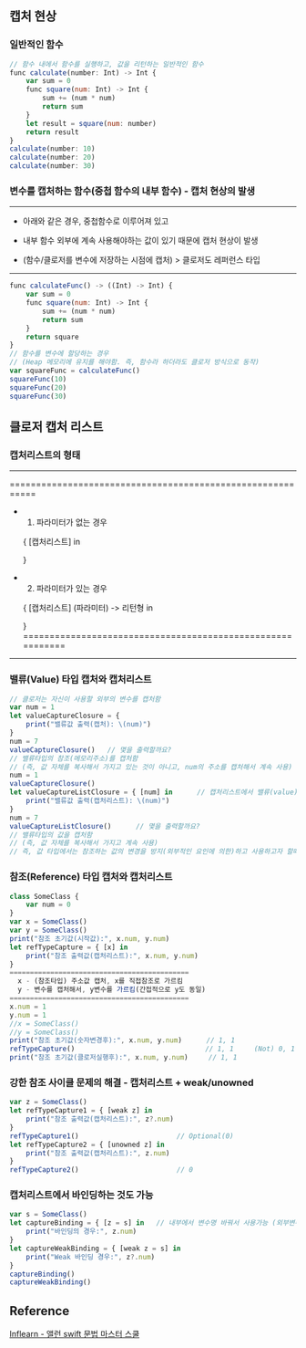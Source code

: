 ## 캡처 현상
### 일반적인 함수
```javascript
// 함수 내에서 함수를 실행하고, 값을 리턴하는 일반적인 함수
func calculate(number: Int) -> Int {  
    var sum = 0
    func square(num: Int) -> Int {
        sum += (num * num)
        return sum
    }
    let result = square(num: number)
    return result
}
calculate(number: 10)
calculate(number: 20)
calculate(number: 30)
```
### 변수를 캡처하는 함수(중첩 함수의 내부 함수) - 캡처 현상의 발생
---
 - 아래와 같은 경우, 중첩함수로 이루어져 있고
 - 내부 함수 외부에 계속 사용해야하는 값이 있기 때문에 캡처 현상이 발생
 
 - (함수/클로저를 변수에 저장하는 시점에 캡처) > 클로저도 레퍼런스 타입

---
```javascript
func calculateFunc() -> ((Int) -> Int) {
    var sum = 0
    func square(num: Int) -> Int {
        sum += (num * num)
        return sum
    }
    return square
}
// 함수를 변수에 할당하는 경우
// (Heap 메모리에 유지를 해야함. 즉, 함수라 하더라도 클로저 방식으로 동작)
var squareFunc = calculateFunc()
squareFunc(10)
squareFunc(20)
squareFunc(30)
```
## 클로저 캡처 리스트
### 캡처리스트의 형태
---
===========================================================
 - 1) 파라미터가 없는 경우

     { [캡처리스트] in

     }


 - 2) 파라미터가 있는 경우

     { [캡처리스트] (파라미터) -> 리턴형 in

     }
===========================================================

---
### 밸류(Value) 타입 캡처와 캡처리스트
```javascript
// 클로저는 자신이 사용할 외부의 변수를 캡처함
var num = 1
let valueCaptureClosure = {
    print("밸류값 출력(캡처): \(num)")
}
num = 7
valueCaptureClosure()   // 몇을 출력할까요?
// 밸류타입의 참조(메모리주소)를 캡처함
// (즉, 값 자체를 복사해서 가지고 있는 것이 아니고, num의 주소를 캡처해서 계속 사용)
num = 1
valueCaptureClosure()
let valueCaptureListClosure = { [num] in      // 캡처리스트에서 밸류(value) 타입 캡처
    print("밸류값 출력(캡처리스트): \(num)")
}
num = 7
valueCaptureListClosure()      // 몇을 출력할까요?
// 밸류타입의 값을 캡처함
// (즉, 값 자체를 복사해서 가지고 계속 사용)
// 즉, 값 타입에서는 참조하는 값의 변경을 방지(외부적인 요인에 의한)하고 사용하고자 할때, 사용
```
### 참조(Reference) 타입 캡처와 캡처리스트
```javascript
class SomeClass {
    var num = 0
}
var x = SomeClass()
var y = SomeClass()
print("참조 초기값(시작값):", x.num, y.num)
let refTypeCapture = { [x] in
    print("참조 출력값(캡처리스트):", x.num, y.num)
}
============================================
  x - (참조타입) 주소값 캡처, x를 직접참조로 가르킴
  y - 변수를 캡처해서, y변수를 가르킴(간접적으로 y도 동일)
============================================
x.num = 1
y.num = 1
//x = SomeClass()
//y = SomeClass()
print("참조 초기값(숫자변경후):", x.num, y.num)      // 1, 1
refTypeCapture()                                // 1, 1     (Not) 0, 1
print("참조 초기값(클로저실행후):", x.num, y.num)     // 1, 1
```
### 강한 참조 사이클 문제의 해결 - 캡처리스트 + weak/unowned
```javascript
var z = SomeClass()
let refTypeCapture1 = { [weak z] in
    print("참조 출력값(캡처리스트):", z?.num)
}
refTypeCapture1()                        // Optional(0)
let refTypeCapture2 = { [unowned z] in
    print("참조 출력값(캡처리스트):", z.num)
}
refTypeCapture2()                        // 0
```
### 캡처리스트에서 바인딩하는 것도 가능
```javascript
var s = SomeClass()
let captureBinding = { [z = s] in   // 내부에서 변수명 바꿔서 사용가능 (외부변수와 헷갈리는 것을 방지)
    print("바인딩의 경우:", z.num)
}
let captureWeakBinding = { [weak z = s] in
    print("Weak 바인딩 경우:", z?.num)
}
captureBinding()
captureWeakBinding()
```
## Reference
[Inflearn - 앨런 swift 문법 마스터 스쿨](https://www.inflearn.com/course/%EC%8A%A4%EC%9C%84%ED%94%84%ED%8A%B8-%EB%AC%B8%EB%B2%95-%EB%A7%88%EC%8A%A4%ED%84%B0-%EC%8A%A4%EC%BF%A8/dashboard)
